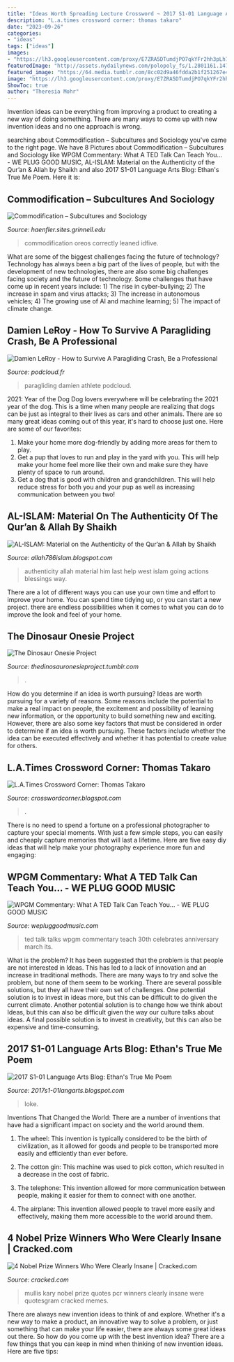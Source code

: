 ```yaml
---
title: "Ideas Worth Spreading Lecture Crossword ~ 2017 S1-01 Language Arts Blog: Ethan&#039;s True Me Poem"
description: "L.a.times crossword corner: thomas takaro"
date: "2023-09-26"
categories:
- "ideas"
tags: ["ideas"]
images:
- "https://lh3.googleusercontent.com/proxy/E7ZRA5DTumdjPO7qkYFr2hh3pLh7pyXVG3yrz3UEy2xNj1CwLSzkOOiThtPfM4Z0xiKaiwZUVG90ehYws6kzU7DeDqh-ycdHHzk=s0-d"
featuredImage: "http://assets.nydailynews.com/polopoly_fs/1.2801161.1474490557!/img/httpImage/image.jpg_gen/derivatives/article_750/67206804.jpg"
featured_image: "https://64.media.tumblr.com/8cc02d9a46fdda2b1f251267e435818b/tumblr_mkenrv6NBf1rrbpgfo1_1280.jpg"
image: "https://lh3.googleusercontent.com/proxy/E7ZRA5DTumdjPO7qkYFr2hh3pLh7pyXVG3yrz3UEy2xNj1CwLSzkOOiThtPfM4Z0xiKaiwZUVG90ehYws6kzU7DeDqh-ycdHHzk=s0-d"
ShowToc: true
author: "Theresia Mohr"
---
```



Invention ideas can be everything from improving a product to creating a new way of doing something. There are many ways to come up with new invention ideas and no one approach is wrong.

	

		
searching about Commodification – Subcultures and Sociology you've came to the right page. We have 8 Pictures about Commodification – Subcultures and Sociology like WPGM Commentary: What A TED Talk Can Teach You... - WE PLUG GOOD MUSIC, AL-ISLAM: Material on the Authenticity of the Qur’an &amp; Allah by Shaikh and also 2017 S1-01 Language Arts Blog: Ethan&#039;s True Me Poem. Here it is:
		
    
## Commodification – Subcultures And Sociology

<img loading=lazy src="https://haenfler.sites.grinnell.edu/wp-content/uploads/2017/12/gay-oreo-768x403.jpg" onerror="this.onerror=null;this.src='https://tse2.mm.bing.net/th?id=OIP.oU7ZE2i_cTANHCedQPj03AHaD4&amp;pid=15.1';" alt="Commodification – Subcultures and Sociology">

_Source: haenfler.sites.grinnell.edu_

>commodification oreos correctly leaned idfive. 

	

What are some of the biggest challenges facing the future of technology?
Technology has always been a big part of the lives of people, but with the development of new technologies, there are also some big challenges facing society and the future of technology. Some challenges that have come up in recent years include: 1) The rise in cyber-bullying; 2) The increase in spam and virus attacks; 3) The increase in autonomous vehicles; 4) The growing use of AI and machine learning; 5) The impact of climate change.

    
## Damien LeRoy - How To Survive A Paragliding Crash, Be A Professional

<img loading=lazy src="https://uploads.podcloud.fr/uploads/covers/0e66/de7f/dfcf/178a/d7b0/5d5c/1edd/e920/c71f/e2f5/medium_0e66de7fdfcf178ad7b05d5c1edde920c71fe2f5.jpg?version=1602648013&amp;" onerror="this.onerror=null;this.src='https://tse3.mm.bing.net/th?id=OIP.aazy1D-7aP26PB50JWJTrQHaHa&amp;pid=15.1';" alt="Damien LeRoy - How to Survive A Paragliding Crash, Be a Professional">

_Source: podcloud.fr_

>paragliding damien athlete podcloud. 

	

2021: Year of the Dog
Dog lovers everywhere will be celebrating the 2021 year of the dog. This is a time when many people are realizing that dogs can be just as integral to their lives as cars and other animals. There are so many great ideas coming out of this year, it's hard to choose just one. Here are some of our favorites: 
1) Make your home more dog-friendly by adding more areas for them to play.
2) Get a pup that loves to run and play in the yard with you. This will help make your home feel more like their own and make sure they have plenty of space to run around. 
3) Get a dog that is good with children and grandchildren. This will help reduce stress for both you and your pup as well as increasing communication between you two!

    
## AL-ISLAM: Material On The Authenticity Of The Qur’an &amp; Allah By Shaikh

<img loading=lazy src="https://lh3.googleusercontent.com/proxy/E7ZRA5DTumdjPO7qkYFr2hh3pLh7pyXVG3yrz3UEy2xNj1CwLSzkOOiThtPfM4Z0xiKaiwZUVG90ehYws6kzU7DeDqh-ycdHHzk=s0-d" onerror="this.onerror=null;this.src='https://tse2.mm.bing.net/th?id=OIP.HD97b-2PhbyTODZ4qkrNywHaBL&amp;pid=15.1';" alt="AL-ISLAM: Material on the Authenticity of the Qur’an &amp; Allah by Shaikh">

_Source: allah786islam.blogspot.com_

>authenticity allah material him last help west islam going actions blessings way. 

	

There are a lot of different ways you can use your own time and effort to improve your home. You can spend time tidying up, or you can start a new project. there are endless possibilities when it comes to what you can do to improve the look and feel of your home.

    
## The Dinosaur Onesie Project

<img loading=lazy src="https://64.media.tumblr.com/8cc02d9a46fdda2b1f251267e435818b/tumblr_mkenrv6NBf1rrbpgfo1_1280.jpg" onerror="this.onerror=null;this.src='https://tse4.mm.bing.net/th?id=OIP.KrJVwEMWgGy-yYcWFqHE_gHaJ4&amp;pid=15.1';" alt="The Dinosaur Onesie Project">

_Source: thedinosauronesieproject.tumblr.com_

>. 

	

How do you determine if an idea is worth pursuing?
Ideas are worth pursuing for a variety of reasons. Some reasons include the potential to make a real impact on people, the excitement and possibility of learning new information, or the opportunity to build something new and exciting. However, there are also some key factors that must be considered in order to determine if an idea is worth pursuing. These factors include whether the idea can be executed effectively and whether it has potential to create value for others.

    
## L.A.Times Crossword Corner: Thomas Takaro

<img loading=lazy src="http://assets.nydailynews.com/polopoly_fs/1.2801161.1474490557!/img/httpImage/image.jpg_gen/derivatives/article_750/67206804.jpg" onerror="this.onerror=null;this.src='https://tse1.mm.bing.net/th?id=OIP.nJtfMj5_3WJ0QfykqcPtiwHaEz&amp;pid=15.1';" alt="L.A.Times Crossword Corner: Thomas Takaro">

_Source: crosswordcorner.blogspot.com_

>. 

	

There is no need to spend a fortune on a professional photographer to capture your special moments. With just a few simple steps, you can easily and cheaply capture memories that will last a lifetime. Here are five easy diy ideas that will help make your photography experience more fun and engaging:

    
## WPGM Commentary: What A TED Talk Can Teach You... - WE PLUG GOOD MUSIC

<img loading=lazy src="http://www.wepluggoodmusic.com/wp-content/uploads/2014/04/TED-Talks.jpg" onerror="this.onerror=null;this.src='https://tse3.mm.bing.net/th?id=OIP.XzHWPSc93pFy80mIeTSecwHaDh&amp;pid=15.1';" alt="WPGM Commentary: What A TED Talk Can Teach You... - WE PLUG GOOD MUSIC">

_Source: wepluggoodmusic.com_

>ted talk talks wpgm commentary teach 30th celebrates anniversary march its. 

	

What is the problem?
It has been suggested that the problem is that people are not interested in Ideas. This has led to a lack of innovation and an increase in traditional methods. There are many ways to try and solve the problem, but none of them seem to be working. There are several possible solutions, but they all have their own set of challenges. One potential solution is to invest in ideas more, but this can be difficult to do given the current climate. Another potential solution is to change how we think about Ideas, but this can also be difficult given the way our culture talks about ideas. A final possible solution is to invest in creativity, but this can also be expensive and time-consuming.

    
## 2017 S1-01 Language Arts Blog: Ethan&#039;s True Me Poem

<img loading=lazy src="https://1.bp.blogspot.com/-3lc3pUnZ5bM/WHgvCGqW4TI/AAAAAAAAABM/z2eBCSOGiuUb-Mzxnmfz21jExfYkOyEqACLcB/s1600/true-me-poem_19360468_6706943395716d01c50df8f78ef452eb2532b3eb.png" onerror="this.onerror=null;this.src='https://tse1.mm.bing.net/th?id=OIP.vjonIFiw3-IAoNV13p8lAAHaLX&amp;pid=15.1';" alt="2017 S1-01 Language Arts Blog: Ethan&#039;s True Me Poem">

_Source: 2017s1-01langarts.blogspot.com_

>loke. 

	

Inventions That Changed the World: There are a number of inventions that have had a significant impact on society and the world around them.
1. The wheel: This invention is typically considered to be the birth of civilization, as it allowed for goods and people to be transported more easily and efficiently than ever before.
2. The cotton gin: This machine was used to pick cotton, which resulted in a decrease in the cost of fabric.

3. The telephone: This invention allowed for more communication between people, making it easier for them to connect with one another.

4. The airplane: This invention allowed people to travel more easily and effectively, making them more accessible to the world around them.

    
## 4 Nobel Prize Winners Who Were Clearly Insane | Cracked.com

<img loading=lazy src="http://s3.crackedcdn.com/phpimages/article/5/4/7/26547.jpg?v=1" onerror="this.onerror=null;this.src='https://tse4.mm.bing.net/th?id=OIP.IpgEwXaLURwfnRzfRDp_WAHaGu&amp;pid=15.1';" alt="4 Nobel Prize Winners Who Were Clearly Insane | Cracked.com">

_Source: cracked.com_

>mullis kary nobel prize quotes pcr winners clearly insane were quotesgram cracked memes. 

	

There are always new invention ideas to think of and explore. Whether it's a new way to make a product, an innovative way to solve a problem, or just something that can make your life easier, there are always some great ideas out there. So how do you come up with the best invention idea? There are a few things that you can keep in mind when thinking of new invention ideas. Here are five tips: 

